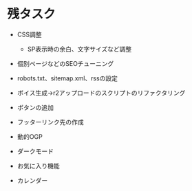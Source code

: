 # 残タスク

- CSS調整
  - SP表示時の余白、文字サイズなど調整
- 個別ページなどのSEOチューニング
- robots.txt、sitemap.xml、rssの設定
- ボイス生成→r2アップロードのスクリプトのリファクタリング

- ボタンの追加
- フッターリンク先の作成

- 動的OGP
- ダークモード
- お気に入り機能
- カレンダー
